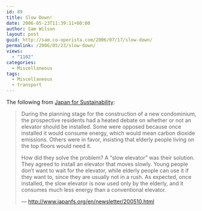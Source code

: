 ```yaml
---
id: 89
title: Slow Down!
date: 2006-05-23T11:39:11+00:00
author: Sam Wilson
layout: post
guid: http://sam.co-operista.com/2006/07/17/slow-down/
permalink: /2006/05/23/slow-down/
views:
  - "1102"
categories:
  - Miscellaneous
tags:
  - Miscellaneous
  - transport
---
```

The following from [Japan for Sustainability](http://www.japanfs.org):

> During the planning stage for the construction of a new condominium, the prospective residents had a heated debate on whether or not an elevator should be installed. Some were opposed because once installed it would consume energy, which would mean carbon dioxide emissions. Others were in favor, insisting that elderly people living on the top floors would need it.
> 
> How did they solve the problem? A “slow elevator” was their solution. They agreed to install an elevator that moves slowly. Young people don’t want to wait for the elevator, while elderly people can use it if they want to, since they are usually not in a rush. As expected, once installed, the slow elevator is now used only by the elderly, and it consumes much less energy than a conventional elevator.
> 
> — http://www.japanfs.org/en/newsletter/200510.html
